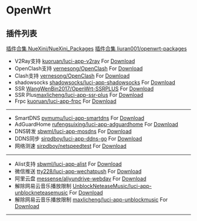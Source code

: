 # OpenWrt


## 插件列表
[插件合集 NueXini/NueXini_Packages](https://github.com/NueXini/NueXini_Packages)
[插件合集 liuran001/openwrt-packages](https://github.com/liuran001/openwrt-packages)

- V2Ray支持 [kuoruan/luci-app-v2ray](https://github.com/kuoruan/luci-app-v2ray) For [Download](https://github.com/kuoruan/luci-app-v2ray/releases/latest)
- OpenClash支持 [vernesong/OpenClash](https://github.com/vernesong/OpenClash) For [Download](https://github.com/vernesong/OpenClash/releases/latest)
- Clash支持 [vernesong/OpenClash](https://github.com/frainzy1477/luci-app-clash) For [Download](https://github.com/frainzy1477/luci-app-clash/releases/latest)
- shadowsocks [shadowsocks/luci-app-shadowsocks](https://github.com/shadowsocks/luci-app-shadowsocks) For [Download](https://github.com/shadowsocks/luci-app-shadowsocks/releases/latest)
- SSR [WangWenBin2017/OpenWrt-SSRPLUS](https://github.com/WangWenBin2017/OpenWrt-SSRPLUS) For [Download](https://github.com/WangWenBin2017/OpenWrt-SSRPLUS/releases/latest)
- SSR Plus[maxlicheng/luci-app-ssr-plus](https://github.com/maxlicheng/luci-app-ssr-plus) For [Download](https://github.com/maxlicheng/luci-app-ssr-plus/releases/latest)
- Frpc [kuoruan/luci-app-frpc](https://github.com/kuoruan/luci-app-frpc) For [Download](https://github.com/kuoruan/luci-app-frpc/releases/latest)
---

- SmartDNS [pymumu/luci-app-smartdns](https://github.com/pymumu/luci-app-smartdns) For [Download](https://github.com/pymumu/luci-app-smartdns/releases/latest)
- AdGuardHome [rufengsuixing/luci-app-adguardhome](https://github.com/rufengsuixing/luci-app-adguardhome) For [Download](https://github.com/rufengsuixing/luci-app-adguardhome/releases/latest)
- DNS转发 [sbwml/luci-app-mosdns](https://github.com/sbwml/luci-app-mosdns) For [Download](https://github.com/sbwml/luci-app-mosdns/releases/latest)
- DDNS同步 [sirpdboy/luci-app-ddns-go](https://github.com/sirpdboy/luci-app-ddns-go) For [Download](https://github.com/sirpdboy/luci-app-ddns-go/releases/latest)
- 网络测速 [sirpdboy/netspeedtest](https://github.com/sirpdboy/netspeedtest) For [Download](https://github.com/sirpdboy/netspeedtest/releases/latest)
---

- Alist支持 [sbwml/luci-app-alist](https://github.com/sbwml/luci-app-alist) For [Download](https://github.com/sbwml/luci-app-alist/releases/latest)
- 微信推送 [tty228/luci-app-wechatpush](https://github.com/tty228/luci-app-wechatpush) For [Download](https://github.com/tty228/luci-app-wechatpush/releases/latest)
- 阿里云盘 [messense/aliyundrive-webdav](https://github.com/messense/aliyundrive-webdav) For [Download](https://github.com/messense/aliyundrive-webdav/releases/latest)
- 解除网易云音乐播放限制 [UnblockNeteaseMusic/luci-app-unblockneteasemusic](https://github.com/UnblockNeteaseMusic/luci-app-unblockneteasemusic) For [Download](https://github.com/UnblockNeteaseMusic/luci-app-unblockneteasemusic/releases/latest)
- 解除网易云音乐播放限制 [maxlicheng/luci-app-unblockmusic](https://github.com/maxlicheng/luci-app-unblockmusic) For [Download](https://github.com/maxlicheng/luci-app-unblockmusic/releases/latest)
---
